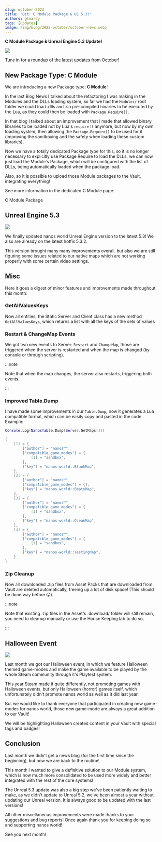 ```yaml
---
slug: october-2023
title: "Oct: C Module Package & UE 5.3!"
authors: gtnardy
tags: [updates]
image: /img/blog/2022-october/october-news.webp
---
```



**C Module Package & Unreal Engine 5.3 Update!**

![](/img/blog/2022-october/october-news.webp)

Tune in for a roundup of the latest updates from October!

<!--truncate-->


## New Package Type: C Module

We are introducing a new Package type: **C Module**!

In the last Blog News I talked about the refactoring I was making in the Modules and the DLLs loading system, so far we had the `Modules/` root folder we could load .dlls and .so pre-compiled binaries to be executed by the Lua, as they could then be loaded with `Package.Require()`.

In that blog I talked about an improvement that I made that allowed binary libraries to be loaded not by Lua's `require()` anymore, but now by my own loading system, then allowing the `Package.Require()` to be used for it (improving the sandboxing and the safety when loading these custom libraries).

Now we have a totally dedicated Package type for this, so it is no longer necessary to explicitly use Package.Require to load the DLLs, we can now just load the Module's Package, which will be configured with the list of DLLs, being automatically loaded when the package load.

Also, so it is possible to upload those Module packages to the Vault, integrating everything!

See more information in the dedicated C Module page:

<ReferenceLink href="core-concepts/packages/c-module">C Module Package</ReferenceLink>


## Unreal Engine 5.3

![](/img/blog/2023-october/ue53.webp)

We finally updated nanos world Unreal Engine version to the latest 5.3! We also are already on the latest hotfix 5.3.2.

This version brought many many improvements overall, but also we are still figuring some issues related to our native maps which are not working properly with some certain video settings.


## Misc

Here it goes a digest of minor features and improvements made throughout this month:


### GetAllValuesKeys

Now all entities, the Static Server and Client class has a new method `GetAllValuesKeys`, which returns a list with all the keys of the sets of values


### Restart & ChangeMap Events

We got two new events to Server: `Restart` and `ChangeMap`, those are triggered when the server is restarted and when the map is changed (by console or through scripting).

:::note

Note that when the map changes, the server also restarts, triggering both events.

:::


### Improved Table.Dump

I have made some improvements in our `Table.Dump`, now it generates a Lua compatible format, which can be easily copy and pasted in the code. Example:

```lua title="Lua Code"
Console.Log(NanosTable.Dump(Server.GetMaps()))
```

```lua title="Output"
{
    [1] = {
        ["author"] = "nanos™",
        ["compatible_game_modes"] = {
            [1] = "sandbox",
        },
        ["key"] = "nanos-world::BlankMap",
    },
    [2] = {
        ["author"] = "nanos™",
        ["compatible_game_modes"] = {},
        ["key"] = "nanos-world::EmptyMap",
    },
    [3] = {
        ["author"] = "nanos™",
        ["compatible_game_modes"] = {
            [1] = "sandbox",
        },
        ["key"] = "nanos-world::OceanMap",
    },
    [4] = {
        ["author"] = "nanos™",
        ["compatible_game_modes"] = {
            [1] = "sandbox",
        },
        ["key"] = "nanos-world::TestingMap",
    }
}
```


### Zip Cleanup

Now all downloaded .zip files from Asset Packs that are downloaded from Vault are deleted automatically, freeing up a lot of disk space! (This should be done way before 😜).

:::note

Note that existing .zip files in the Asset's .download/ folder will still remain, you need to cleanup manually or use the House Keeping tab to do so.

:::


## Halloween Event

![](/img/blog/2023-october/halloween.webp)

Last month we got our Halloween event, in which we feature Halloween themed game-modes and make the game available to be played by the whole Steam community through it's Playtest system.

This year Steam made it quite differently, not promoting games with Halloween events, but only Halloween (horror) games itself, which unfortunately didn't promote nanos world as well as it did last year.

But we would like to thank everyone that participated in creating new game-modes for nanos world, those new game-mode are always a great addition to our Vault!

We will be highlighting Halloween created content in your Vault with special tags and badges!


## Conclusion

Last month we didn't get a news blog (for the first time since the beginning), but now we are back to the routine!

This month I wanted to give a definitive solution to our Module system, which is now much more consolidated to be used more widely and better integrated with the rest of the core systems!

The Unreal 5.3 update was also a big step we've been patiently waiting to make, as we didn't update to Unreal 5.2, we've been almost a year without updating our Unreal version. It is always good to be updated with the last versions!

All other miscellaneous improvements were made thanks to your suggestions and bug reports! Once again thank you for keeping doing so and supporting nanos world!

See you next month!